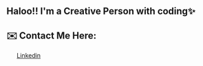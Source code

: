 ## Haloo!! I'm a Creative Person with coding✨

## ✉️ Contact Me Here:

<!DOCTYPE html>
<html>
    <head></head>
    <body>
        <ul><a href="https://google.com" taget="_blank">Linkedin</a></ul>
    </body>
</html>









<!--
**Rithvik101201/Rithvik101201** is a ✨ _special_ ✨ repository because its `README.md` (this file) appears on your GitHub profile.


Here are some ideas to get you started:

- 🔭 I’m currently working on ...
- 🌱 I’m currently learning ...
- 👯 I’m looking to collaborate on ...
- 🤔 I’m looking for help with ...
- 💬 Ask me about ...
- 📫 How to reach me: ...
- 😄 Pronouns: ...
- ⚡ Fun fact: ...
-->
